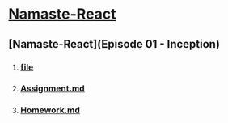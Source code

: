 # [Namaste-React](Namaste-React)

## [Namaste-React](Episode 01 - Inception)

1. ### [file](URL)

2. ### [Assignment.md](URL)

3. ### [Homework.md](URL)

